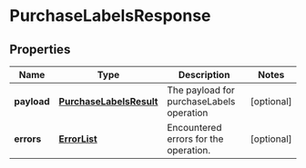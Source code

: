 
# PurchaseLabelsResponse

## Properties
Name | Type | Description | Notes
------------ | ------------- | ------------- | -------------
**payload** | [**PurchaseLabelsResult**](PurchaseLabelsResult.md) | The payload for purchaseLabels operation |  [optional]
**errors** | [**ErrorList**](ErrorList.md) | Encountered errors for the operation. |  [optional]



